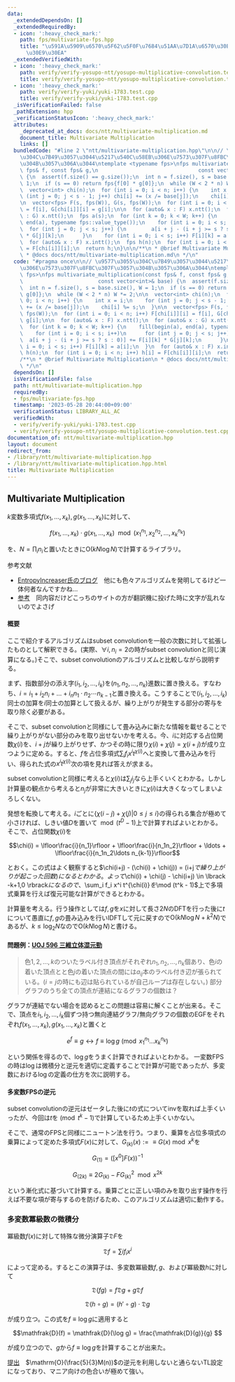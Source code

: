 ```yaml
---
data:
  _extendedDependsOn: []
  _extendedRequiredBy:
  - icon: ':heavy_check_mark:'
    path: fps/multivariate-fps.hpp
    title: "\u591A\u5909\u6570\u5F62\u5F0F\u7684\u51AA\u7D1A\u6570\u30E9\u30A4\u30D6\
      \u30E9\u30EA"
  _extendedVerifiedWith:
  - icon: ':heavy_check_mark:'
    path: verify/verify-yosupo-ntt/yosupo-multiplicative-convolution.test.cpp
    title: verify/verify-yosupo-ntt/yosupo-multiplicative-convolution.test.cpp
  - icon: ':heavy_check_mark:'
    path: verify/verify-yuki/yuki-1783.test.cpp
    title: verify/verify-yuki/yuki-1783.test.cpp
  _isVerificationFailed: false
  _pathExtension: hpp
  _verificationStatusIcon: ':heavy_check_mark:'
  attributes:
    _deprecated_at_docs: docs/ntt/multivariate-multiplication.md
    document_title: Multivariate Multiplication
    links: []
  bundledCode: "#line 2 \"ntt/multivariate-multiplication.hpp\"\n\n// \u9577\u3055\
    \u304C\u7B49\u3057\u3044\u5217\u540C\u58EB\u306E\u7573\u307F\u8FBC\u307F\u3057\
    \u304B\u3057\u306A\u3044\ntemplate <typename fps>\nfps multivariate_multiplication(const\
    \ fps& f, const fps& g,\n                                const vector<int>& base)\
    \ {\n  assert(f.size() == g.size());\n  int n = f.size(), s = base.size(), W =\
    \ 1;\n  if (s == 0) return fps{f[0] * g[0]};\n  while (W < 2 * n) W *= 2;\n\n\
    \  vector<int> chi(n);\n  for (int i = 0; i < n; i++) {\n    int x = i;\n    for\
    \ (int j = 0; j < s - 1; j++) chi[i] += (x /= base[j]);\n    chi[i] %= s;\n  }\n\
    \n  vector<fps> F(s, fps(W)), G(s, fps(W));\n  for (int i = 0; i < n; i++) F[chi[i]][i]\
    \ = f[i], G[chi[i]][i] = g[i];\n\n  for (auto& x : F) x.ntt();\n  for (auto& x\
    \ : G) x.ntt();\n  fps a(s);\n  for (int k = 0; k < W; k++) {\n    fill(begin(a),\
    \ end(a), typename fps::value_type());\n    for (int i = 0; i < s; i++)\n    \
    \  for (int j = 0; j < s; j++) {\n        a[i + j - (i + j >= s ? s : 0)] += F[i][k]\
    \ * G[j][k];\n      }\n    for (int i = 0; i < s; i++) F[i][k] = a[i];\n  }\n\
    \  for (auto& x : F) x.intt();\n  fps h(n);\n  for (int i = 0; i < n; i++) h[i]\
    \ = F[chi[i]][i];\n  return h;\n}\n\n/**\n * @brief Multivariate Multiplication\n\
    \ * @docs docs/ntt/multivariate-multiplication.md\n */\n"
  code: "#pragma once\n\n// \u9577\u3055\u304C\u7B49\u3057\u3044\u5217\u540C\u58EB\
    \u306E\u7573\u307F\u8FBC\u307F\u3057\u304B\u3057\u306A\u3044\ntemplate <typename\
    \ fps>\nfps multivariate_multiplication(const fps& f, const fps& g,\n        \
    \                        const vector<int>& base) {\n  assert(f.size() == g.size());\n\
    \  int n = f.size(), s = base.size(), W = 1;\n  if (s == 0) return fps{f[0] *\
    \ g[0]};\n  while (W < 2 * n) W *= 2;\n\n  vector<int> chi(n);\n  for (int i =\
    \ 0; i < n; i++) {\n    int x = i;\n    for (int j = 0; j < s - 1; j++) chi[i]\
    \ += (x /= base[j]);\n    chi[i] %= s;\n  }\n\n  vector<fps> F(s, fps(W)), G(s,\
    \ fps(W));\n  for (int i = 0; i < n; i++) F[chi[i]][i] = f[i], G[chi[i]][i] =\
    \ g[i];\n\n  for (auto& x : F) x.ntt();\n  for (auto& x : G) x.ntt();\n  fps a(s);\n\
    \  for (int k = 0; k < W; k++) {\n    fill(begin(a), end(a), typename fps::value_type());\n\
    \    for (int i = 0; i < s; i++)\n      for (int j = 0; j < s; j++) {\n      \
    \  a[i + j - (i + j >= s ? s : 0)] += F[i][k] * G[j][k];\n      }\n    for (int\
    \ i = 0; i < s; i++) F[i][k] = a[i];\n  }\n  for (auto& x : F) x.intt();\n  fps\
    \ h(n);\n  for (int i = 0; i < n; i++) h[i] = F[chi[i]][i];\n  return h;\n}\n\n\
    /**\n * @brief Multivariate Multiplication\n * @docs docs/ntt/multivariate-multiplication.md\n\
    \ */\n"
  dependsOn: []
  isVerificationFile: false
  path: ntt/multivariate-multiplication.hpp
  requiredBy:
  - fps/multivariate-fps.hpp
  timestamp: '2023-05-28 20:44:00+09:00'
  verificationStatus: LIBRARY_ALL_AC
  verifiedWith:
  - verify/verify-yuki/yuki-1783.test.cpp
  - verify/verify-yosupo-ntt/yosupo-multiplicative-convolution.test.cpp
documentation_of: ntt/multivariate-multiplication.hpp
layout: document
redirect_from:
- /library/ntt/multivariate-multiplication.hpp
- /library/ntt/multivariate-multiplication.hpp.html
title: Multivariate Multiplication
---
```


## Multivariate Multiplication

$k$変数多項式$f(x_1,\ldots,x_k),g(x_1,\ldots,x_k)$に対して、

$$f(x_1,\ldots,x_k)\cdot g(x_1,\ldots,x_k) \mod (x_1^{n_1},x_2^{n_2},\ldots,x_k^{n_k})$$

を、$N= \prod_i n_i$と置いたときに$\mathrm{O}(kN \log N)$で計算するライブラリ。

参考文献

- [EntropyIncreaser氏のブログ](https://www.luogu.com.cn/blog/EntropyIncreaser/hello-multivariate-multiplication)　他にも色々アルゴリズムを発明してるけど一体何者なんですかね…
- [参考](https://rushcheyo.blog.uoj.ac/blog/6547)　同内容だけどこっちのサイトの方が翻訳機に投げた時に文字が乱れないのでよさげ

#### 概要

ここで紹介するアルゴリズムはsubset convolutionを一般の次数に対して拡張したものとして解釈できる。(実際、$\forall i, n_i = 2$の時がsubset convolutionと同じ演算になる。)そこで、subset convolutionのアルゴリズムと比較しながら説明する。

まず、指数部分の添え字$(i_1,i_2,\ldots,i_k)$を$(n_1,n_2,\ldots,n_k)$進数に置き換える。すなわち、$i = i_1 + i_2 n_i + \ldots + i_n n_1 \cdot n_2 \cdots n_{k-1}$と置き換える。こうすることで$(i_1,i_2,\ldots,i_k)$同士の加算を$i$同士の加算として扱えるが、繰り上がりが発生する部分の寄与を取り除く必要がある。

そこで、subset convolutionと同様にして畳み込みに新たな情報を載せることで繰り上がりがない部分のみを取り出せないかを考える。今、$i$に対応する占位関数$\chi(i)$を、$i+j$が繰り上がりせず、かつその時に限り$\chi(i) + \chi(j) = \chi(i+j)$が成り立つように定める。すると、$f$を占位多項式$\sum_i f_i x^i t^{\chi(i)}$へと変換して畳み込みを行い、得られた式の$x^i t^{\chi(i)}$次の項を見れば答えが求まる。

subset convolutionと同様に考えると$\chi(i)$は$\sum_j i_j$なら上手くいくとわかる。しかし計算量の観点から考えると$n_j$が非常に大きいときに$\chi(i)$は大きくなってしまいよろしくない。

発想を転換して考える。$i$ごとに$\lbrace \chi(i-j) + \chi(j) \vert 0 \leq j \leq i \rbrace$の得られる集合が極めて小さければ、しきい値$D$を置いて$\mod(t^D - 1)$上で計算すればよいとわかる。そこで、占位関数$\chi(i)$を

$$\chi(i) = \lfloor\frac{i}{n_1}\rfloor + \lfloor\frac{i}{n_1n_2}\rfloor + \ldots + \lfloor\frac{i}{n_1n_2\ldots n_{k-1}}\rfloor$$

とおく。この式はよく観察すると$\chi(i+j) - (\chi(i) + \chi(j))  = $($i+j$で繰り上がりが起こった回数)になるとわかる。よって$\chi(i) + \chi(j) - \chi(i+j) \in \lbrack -k+1,0 \rbrack$になるので、$\sum_i f_i x^i t^{\chi(i)}$を$\mod (t^k - 1)$上で多項式乗算を行えば復元可能な計算ができるとわかる。

計算量を考える。行う操作としては$f,g$を$x$に対して長さ$2N$のDFTを行った後に$t$について愚直に$f,g$の畳み込みを行いIDFTして元に戻すので$\mathrm{O}(k N \log N + k^2 N)$であるが、$k \leq \log_2 N$なので$\mathrm{O}(k N \log N)$と書ける。

#### 問題例：[UOJ 596 三維立体混元勁](https://uoj.ac/problem/596)

> 色$1,2,\ldots,k$のついたラベル付き頂点がそれぞれ$n_1,n_2,\ldots,n_k$個あり、色$i$の着いた頂点とと色$j$の着いた頂点の間には$a_{ij}$本のラベル付き辺が張られている。($i=j$の時にも辺は貼られているが自己ループは存在しない。)
> 部分グラフのうち全ての頂点が連結になるグラフの個数は？

グラフが連結でない場合を認めるとこの問題は容易に解くことが出来る。そこで、頂点を$i_1,i_2,\ldots,i_k$個ずつ持つ無向連結グラフ/無向グラフの個数のEGFをそれぞれ$f(x_1,\ldots,x_k),g(x_1,\ldots,x_k)$と置くと

$$e^f \equiv g \leftrightarrow f \equiv \log g \pmod{x_1^{n_1}\ldots x_k^{n_k}}$$

という関係を得るので、$\log g$をうまく計算できればよいとわかる。
一変数FPSの時は$\log$は微積分と逆元を適切に定義することで計算が可能であったが、多変数における$\log$の定義の仕方を次に説明する。

#### 多変数FPSの逆元

subset convolutionの逆元はゼータした後に$t$の式についてinvを取れば上手くいったが、今回は$t$を$\pmod {t^k-1}$で計算しているため上手くいかない。

そこで、通常のFPSと同様にニュートン法を行う。つまり、乗算を占位多項式の乗算によって定めた多項式$F(x)$に対して、$G_{(k)}(x) := \equiv G(x) \bmod{x^k}$を

$$G_{(1)} = (\lbrack x^0\rbrack F(x))^{-1}$$

$$G_{(2k)} \equiv 2G_{(k)} - FG_{(k)}^2 \mod x^{2k}$$

という漸化式に基づいて計算する。乗算ごとに正しい項のみを取り出す操作を行えば不要な項が寄与するのを防げるため、このアルゴリズムは適切に動作する。

### 多変数冪級数の微積分

冪級数$f(x)$に対して特殊な微分演算子$\mathfrak{D}F$を

$$\mathfrak{D}f = \sum i f_i x^i $$

によって定める。するとこの演算子は、多変数冪級数$f,g$、および冪級数$h$に対して

$$\mathfrak{D}(fg) = f\mathfrak{D}g+ g\mathfrak{D}f $$

$$\mathfrak{D}(h\circ g) = (h' \circ g)\cdot \mathfrak{D}g $$

が成り立つ。この式を$f \equiv \log g$に適用すると

$$\mathfrak{D}(f) = \mathfrak{D}(\log g) = \frac{\mathfrak{D}(g)}{g} $$

が成り立つので、$g$から$f \equiv \log g$を計算することが出来た。

[提出](https://uoj.ac/submission/460059)　$\mathrm{O}(\frac{5}{3}M(n))$の逆元を利用しないと通らないTL設定になっており、マニア向けの色合いが極めて強い。
